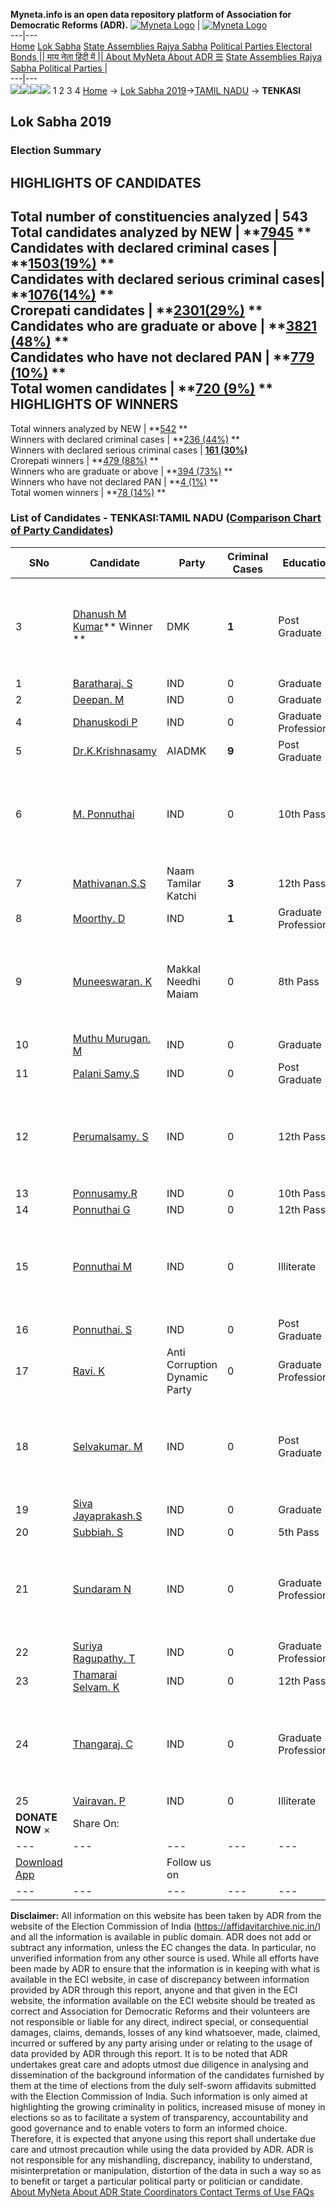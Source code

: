 **Myneta.info is an open data repository platform of Association for Democratic Reforms (ADR).**
[![Myneta Logo](https://www.myneta.info/lib/img/myneta-logo.png)](https://www.myneta.info/) | [![Myneta Logo](https://www.myneta.info/lib/img/adr-logo.png)](https://adrindia.org)  
---|---  
[Home](https://www.myneta.info/) [Lok Sabha](https://www.myneta.info/#ls "Lok Sabha") [ State Assemblies ](https://www.myneta.info/#sa "State Assemblies") [Rajya Sabha](https://www.myneta.info/#rs "Rajya Sabha") [Political Parties ](https://www.myneta.info/party "Political Parties") [ Electoral Bonds ](https://www.myneta.info/electoral_bonds "Electoral Bonds") [ || माय नेता हिंदी में || ](https://translate.google.co.in/translate?prev=hp&hl=en&js=y&u=www.myneta.info&sl=en&tl=hi&history_state0=) [ About MyNeta ](https://adrindia.org/content/about-myneta) [ About ADR ](https://adrindia.org/about-adr/who-we-are) [☰](javascript:void\(0\))
[ State Assemblies ](https://www.myneta.info/#sa "State Assemblies") [ Rajya Sabha ](https://www.myneta.info/#rs "Rajya Sabha") [ Political Parties ](https://www.myneta.info/party "Political Parties")
|   
---|---  
![](https://www.myneta.info/lib/img/banner/banner-1.png)![](https://www.myneta.info/lib/img/banner/banner-2.png)![](https://www.myneta.info/lib/img/banner/banner-3.png)![](https://www.myneta.info/lib/img/banner/banner-4.png)
1  2  3  4 
[Home](https://www.myneta.info/) → [Lok Sabha 2019](https://www.myneta.info/LokSabha2019/)→[TAMIL NADU](https://www.myneta.info/LokSabha2019/index.php?action=show_constituencies&state_id=55) → **TENKASI**
### 
## Lok Sabha 2019
###  Election Summary 
HIGHLIGHTS OF CANDIDATES  
---  
Total number of constituencies analyzed |  543   
Total candidates analyzed by NEW | **[7945](https://www.myneta.info/LokSabha2019/index.php?action=summary&subAction=candidates_analyzed&sort=candidate#summary) **  
Candidates with declared criminal cases | **[1503(19%)](https://www.myneta.info/LokSabha2019/index.php?action=summary&subAction=crime&sort=candidate#summary) **  
Candidates with declared serious criminal cases| **[1076(14%)](https://www.myneta.info/LokSabha2019/index.php?action=summary&subAction=serious_crime&sort=candidate#summary) **  
Crorepati candidates | **[2301(29%)](https://www.myneta.info/LokSabha2019/index.php?action=summary&subAction=crorepati&sort=candidate#summary) **  
Candidates who are graduate or above | **[3821 (48%)](https://www.myneta.info/LokSabha2019/index.php?action=summary&subAction=education&sort=candidate#summary) **  
Candidates who have not declared PAN | **[779 (10%)](https://www.myneta.info/LokSabha2019/index.php?action=summary&subAction=without_pan&sort=candidate#summary) **  
Total women candidates | **[720 (9%)](https://www.myneta.info/LokSabha2019/index.php?action=summary&subAction=women_candidate&sort=candidate#summary) **  
HIGHLIGHTS OF WINNERS  
---  
Total winners analyzed by NEW | **[542](https://www.myneta.info/LokSabha2019/index.php?action=summary&subAction=winner_analyzed&sort=candidate#summary) **  
Winners with declared criminal cases | **[236 (44%)](https://www.myneta.info/LokSabha2019/index.php?action=summary&subAction=winner_crime&sort=candidate#summary) **  
Winners with declared serious criminal cases | **[161 (30%)](https://www.myneta.info/LokSabha2019/index.php?action=summary&subAction=winner_serious_crime&sort=candidate#summary)**  
Crorepati winners | **[479 (88%)](https://www.myneta.info/LokSabha2019/index.php?action=summary&subAction=winner_crorepati&sort=candidate#summary) **  
Winners who are graduate or above | **[394 (73%)](https://www.myneta.info/LokSabha2019/index.php?action=summary&subAction=winner_education&sort=candidate#summary) **  
Winners who have not declared PAN | **[4 (1%)](https://www.myneta.info/LokSabha2019/index.php?action=summary&subAction=winner_without_pan&sort=candidate#summary) **  
Total women winners | **[78 (14%)](https://www.myneta.info/LokSabha2019/index.php?action=summary&subAction=winner_women&sort=candidate#summary) **  
### List of Candidates - TENKASI:TAMIL NADU ([Comparison Chart of Party Candidates](https://www.myneta.info/LokSabha2019/comparisonchart.php?constituency_id=844))
SNo | Candidate| Party| Criminal Cases| Education| Age| Total Assets| Liabilities  
---|---|---|---|---|---|---|---  
3  | [Dhanush M Kumar](https://www.myneta.info/LokSabha2019/candidate.php?candidate_id=7960)** Winner ** | DMK | **1** | Post Graduate| 44 | ![](https://myneta.info/image_v2.php?myneta_folder=LokSabha2019&candidate_id=7960&col=ta) | ![](https://myneta.info/image_v2.php?myneta_folder=LokSabha2019&candidate_id=7960&col=lia)  
1  | [Baratharaj. S](https://www.myneta.info/LokSabha2019/candidate.php?candidate_id=8919) | IND | 0 | Graduate| 53 | Rs 12,73,750 ~ 12 Lacs+ | Rs 0 ~   
2  | [Deepan. M](https://www.myneta.info/LokSabha2019/candidate.php?candidate_id=7967) | IND | 0 | Graduate| 36 | Rs 54,70,000 ~ 54 Lacs+ | Rs 7,84,646 ~ 7 Lacs+  
4  | [Dhanuskodi P](https://www.myneta.info/LokSabha2019/candidate.php?candidate_id=7970) | IND | 0 | Graduate Professional| 37 | Rs 1,57,000 ~ 1 Lacs+ | Rs 1,05,140 ~ 1 Lacs+  
5  | [Dr.K.Krishnasamy](https://www.myneta.info/LokSabha2019/candidate.php?candidate_id=5349) | AIADMK | **9** | Post Graduate| 66 | Rs 25,95,84,771 ~ 25 Crore+ | Rs 1,62,20,826 ~ 1 Crore+  
6  | [M. Ponnuthai](https://www.myneta.info/LokSabha2019/candidate.php?candidate_id=8925) | IND | 0 | 10th Pass| 34 | ![](https://myneta.info/image_v2.php?myneta_folder=LokSabha2019&candidate_id=8925&col=ta) | ![](https://myneta.info/image_v2.php?myneta_folder=LokSabha2019&candidate_id=8925&col=lia)  
7  | [Mathivanan.S.S](https://www.myneta.info/LokSabha2019/candidate.php?candidate_id=5346) | Naam Tamilar Katchi | **3** | 12th Pass| 32 | Rs 42,385 ~ 42 Thou+ | Rs 0 ~   
8  | [Moorthy. D](https://www.myneta.info/LokSabha2019/candidate.php?candidate_id=8923) | IND | **1** | Graduate Professional| 49 | Rs 2,65,81,000 ~ 2 Crore+ | Rs 0 ~   
9  | [Muneeswaran. K](https://www.myneta.info/LokSabha2019/candidate.php?candidate_id=8914) | Makkal Needhi Maiam | 0 | 8th Pass| 44 | ![](https://myneta.info/image_v2.php?myneta_folder=LokSabha2019&candidate_id=8914&col=ta) | ![](https://myneta.info/image_v2.php?myneta_folder=LokSabha2019&candidate_id=8914&col=lia)  
10  | [Muthu Murugan. M](https://www.myneta.info/LokSabha2019/candidate.php?candidate_id=8922) | IND | 0 | Graduate| 28 | Rs 1,25,000 ~ 1 Lacs+ | Rs 36,000 ~ 36 Thou+  
11  | [Palani Samy.S](https://www.myneta.info/LokSabha2019/candidate.php?candidate_id=7962) | IND | 0 | Post Graduate| 48 | Rs 1,09,000 ~ 1 Lacs+ | Rs 0 ~   
12  | [Perumalsamy. S](https://www.myneta.info/LokSabha2019/candidate.php?candidate_id=7965) | IND | 0 | 12th Pass| 35 | ![](https://myneta.info/image_v2.php?myneta_folder=LokSabha2019&candidate_id=7965&col=ta) | ![](https://myneta.info/image_v2.php?myneta_folder=LokSabha2019&candidate_id=7965&col=lia)  
13  | [Ponnusamy.R](https://www.myneta.info/LokSabha2019/candidate.php?candidate_id=5348) | IND | 0 | 10th Pass| 59 | Rs 62,31,135 ~ 62 Lacs+ | Rs 0 ~   
14  | [Ponnuthai G](https://www.myneta.info/LokSabha2019/candidate.php?candidate_id=8920) | IND | 0 | 12th Pass| 24 | Rs 1,18,000 ~ 1 Lacs+ | Rs 0 ~   
15  | [Ponnuthai M](https://www.myneta.info/LokSabha2019/candidate.php?candidate_id=7968) | IND | 0 | Illiterate| 48 | ![](https://myneta.info/image_v2.php?myneta_folder=LokSabha2019&candidate_id=7968&col=ta) | ![](https://myneta.info/image_v2.php?myneta_folder=LokSabha2019&candidate_id=7968&col=lia)  
16  | [Ponnuthai. S](https://www.myneta.info/LokSabha2019/candidate.php?candidate_id=8921) | IND | 0 | Post Graduate| 32 | Rs 47,43,888 ~ 47 Lacs+ | Rs 4,84,000 ~ 4 Lacs+  
17  | [Ravi. K](https://www.myneta.info/LokSabha2019/candidate.php?candidate_id=7963) | Anti Corruption Dynamic Party | 0 | Graduate Professional| 33 | Rs 13,53,000 ~ 13 Lacs+ | Rs 15,30,000 ~ 15 Lacs+  
18  | [Selvakumar. M](https://www.myneta.info/LokSabha2019/candidate.php?candidate_id=8916) | IND | 0 | Post Graduate| 50 | ![](https://myneta.info/image_v2.php?myneta_folder=LokSabha2019&candidate_id=8916&col=ta) | ![](https://myneta.info/image_v2.php?myneta_folder=LokSabha2019&candidate_id=8916&col=lia)  
19  | [Siva Jayaprakash.S](https://www.myneta.info/LokSabha2019/candidate.php?candidate_id=7961) | IND | 0 | Graduate| 69 | Rs 54,58,035 ~ 54 Lacs+ | Rs 0 ~   
20  | [Subbiah. S](https://www.myneta.info/LokSabha2019/candidate.php?candidate_id=7964) | IND | 0 | 5th Pass| 55 | Rs 2,65,000 ~ 2 Lacs+ | Rs 0 ~   
21  | [Sundaram N](https://www.myneta.info/LokSabha2019/candidate.php?candidate_id=7969) | IND | 0 | Graduate Professional| 34 | ![](https://myneta.info/image_v2.php?myneta_folder=LokSabha2019&candidate_id=7969&col=ta) | ![](https://myneta.info/image_v2.php?myneta_folder=LokSabha2019&candidate_id=7969&col=lia)  
22  | [Suriya Ragupathy. T](https://www.myneta.info/LokSabha2019/candidate.php?candidate_id=8915) | IND | 0 | Graduate Professional| 31 | Rs 5,23,544 ~ 5 Lacs+ | Rs 0 ~   
23  | [Thamarai Selvam. K](https://www.myneta.info/LokSabha2019/candidate.php?candidate_id=8918) | IND | 0 | 12th Pass| 32 | Rs 10,11,876 ~ 10 Lacs+ | Rs 60,000 ~ 60 Thou+  
24  | [Thangaraj. C](https://www.myneta.info/LokSabha2019/candidate.php?candidate_id=8917) | IND | 0 | Graduate Professional| 34 | ![](https://myneta.info/image_v2.php?myneta_folder=LokSabha2019&candidate_id=8917&col=ta) | ![](https://myneta.info/image_v2.php?myneta_folder=LokSabha2019&candidate_id=8917&col=lia)  
25  | [Vairavan. P](https://www.myneta.info/LokSabha2019/candidate.php?candidate_id=8924) | IND | 0 | Illiterate| 52 | Rs 15,52,120 ~ 15 Lacs+ | Rs 3,00,000 ~ 3 Lacs+  
|  **DONATE NOW** × |  Share On:  | [](https://api.whatsapp.com/send?text=https%3A%2F%2Fmyneta.info%2Fpunjab2022%2Findex.php%3Faction%3Dshow_constituencies%26state_id%3D19) | [](https://www.facebook.com/sharer/sharer.php?u=https%3A%2F%2Fmyneta.info%2Fpunjab2022%2Findex.php%3Faction%3Dshow_constituencies%26state_id%3D19) | [](https://twitter.com/share?url=https%3A%2F%2Fmyneta.info%2Fpunjab2022%2Findex.php%3Faction%3Dshow_constituencies%26state_id%3D19)  
---|---|---|---|---  
| [ Download App ](https://play.google.com/store/apps/details?id=com.webrosoft.myneta1&pcampaignid=pcampaignidMKT-Other-global-all-co-prtnr-py-PartBadge-Mar2515-1) | [](https://play.google.com/store/apps/details?id=com.webrosoft.myneta1&pcampaignid=pcampaignidMKT-Other-global-all-co-prtnr-py-PartBadge-Mar2515-1) |  Follow us on  | [](https://www.facebook.com/adrindia.org/) | [](https://twitter.com/adrspeaks) | [](https://groups.google.com/g/national-election-watch?hl=en&pli=1) | [](https://www.instagram.com/adrspeaks/) | [](https://www.youtube.com/user/adrspeaks) | [](https://sharechat.com/profile/adrspeaks)  
---|---|---|---|---|---|---|---|---  
**Disclaimer:** All information on this website has been taken by ADR from the website of the Election Commission of India (https://affidavitarchive.nic.in/) and all the information is available in public domain. ADR does not add or subtract any information, unless the EC changes the data. In particular, no unverified information from any other source is used. While all efforts have been made by ADR to ensure that the information is in keeping with what is available in the ECI website, in case of discrepancy between information provided by ADR through this report, anyone and that given in the ECI website, the information available on the ECI website should be treated as correct and Association for Democratic Reforms and their volunteers are not responsible or liable for any direct, indirect special, or consequential damages, claims, demands, losses of any kind whatsoever, made, claimed, incurred or suffered by any party arising under or relating to the usage of data provided by ADR through this report. It is to be noted that ADR undertakes great care and adopts utmost due diligence in analysing and dissemination of the background information of the candidates furnished by them at the time of elections from the duly self-sworn affidavits submitted with the Election Commission of India. Such information is only aimed at highlighting the growing criminality in politics, increased misuse of money in elections so as to facilitate a system of transparency, accountability and good governance and to enable voters to form an informed choice. Therefore, it is expected that anyone using this report shall undertake due care and utmost precaution while using the data provided by ADR. ADR is not responsible for any mishandling, discrepancy, inability to understand, misinterpretation or manipulation, distortion of the data in such a way so as to benefit or target a particular political party or politician or candidate. 
[ About MyNeta ](https://adrindia.org/content/about-myneta) [ About ADR ](https://adrindia.org/about-adr/who-we-are) [ State Coordinators ](https://adrindia.org/about-adr/state-coordinators) [ Contact ](https://adrindia.org/contact-us) [ Terms of Use ](https://adrindia.org/content/adr-terms-use) [ FAQs ](https://adrindia.org/content/faqs)
